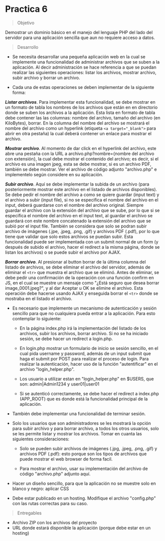 #  Practica 6
> Objetivo

Demostrar un dominio básico en el manejo del lenguaje PHP del lado del servidor para una aplicación sencilla que aun no requiere acceso a datos.

> Desarrollo

- Se necesita desarrollar una pequeña aplicación web en la cual se implemente una funcionalidad de administrar archivos que se suben a la aplicación. Al decir administración se hace referencia a que se puedan realizar las siguientes operaciones: listar los archivos, mostrar archivo, subir archivo y borrar un archivo.

- Cada una de estas operaciones se deben implementar de la siguiente forma:

***Listar archivos***. Para implementar esta funcionalidad, se debe mostrar en un formato de tabla los nombres de los archivos que están en en directorio donde se suben los archivos a la aplicación. Esta lista en formato de tabla debe contener las las columnas: nombre del archivo, tamaño del archivo (en KiloBytes), borrar. En la columna del nombre del archivo se mostrará el nombre del archivo como un hyperlink (etiqueta 
`<a target="_blank">` para abrir en otra pestaña) la cual deberá contener un enlace para mostrar el archivo.

***Mostrar archivo***. Al momento de dar click en el hyperlink del archivo, este abre una pestaña con la URL a archivo.php?nombre={nombre del archivo con extensión}, la cual debe mostrar el contenido del archivo; es decir, si el archivo es una imagen jpeg, esta se debe mostrar, si es un archivo PDF, también se debe mostrar. Ver el archivo de código adjunto "archivo.php" e implementelo según considere en su aplicación.

***Subir archivo***. Aquí se debe implementar la subida de un archivo (para posteriormente mostrar este archivo en el listado de archivos disponibles). Se debe pedir el nombre del archivo a como se quiere guardar (input text) y el archivo a subir (input file), si no se especifica el nombre del archivo en el input, deberá guardarse con el nombre del archivo original. Siempre guardar el archivo con la extensión del archivo que se sube, por lo que si se especifica el nombre del archivo en el input text, al guardar el archivo se guardará con este nombre concatenado la extensión del archivo que se subió por el input file. También se considera que solo se podran subir archivo de imágenes (.jpe, .jpeg, .png, .gif) y archivos PDF (.pdf), por lo que tiene que validar que solo estos archivos se puedan subir. Esta funcionalidad puede ser implementada con un submit normal de un form (y después de subido el archivo, hacer el redirect a la misma página, donde se listan los archivos) o se puede subir el archivo por AJAX.

***Borrar archivo***. Al presionar al button borrar de la última columna del listado de archivos, se debe eliminar el archivo del servidor, además de eliminar el `<tr>` que muestra el archivo que se eliminó. Antes de eliminar, se debe pedir una confirmación de la operación con una función confirm en JS, en el cual se muestre un mensaje como "¿Está seguro que desea borrar image_0001.jpeg?", y al dar Aceptar u OK se elimine el archivo. Esta operación debe hacerse usando AJAX y enseguida borrar el `<tr>` donde se mostraba en el listado el archivo.

- Es necesario que implemente un mecanismo de autenticación y sesión sencillo para que no cualquiera pueda entrar a la aplicación. Para esto contemplar lo siguiente:
    - En la página index.php irá la implementación del listado de los archivos, subir los archivos, borrar archivo. Si no se ha iniciado sesión, se debe hacer un redirect a login.php.

    - En login.php mostrar un formulario de inicio se sesión sencillo, en el cual pida username y password, además de un input submit que haga el submit por POST para realizar el proceso de login. Para realizar la autenticación, hacer uso de la función "autentificar" en el archivo "login_helper.php".

    - Los usuario a utilizar estan en "login_helper.php" en $USERS, que son: admin|Admin1234 y user01|user01

    - Si se autenticó correctamente, se debe hacer el redirect a index.php (APP_ROOT) que es donde está la funcionalidad principal de la aplicación.

- También debe implementar una funcionalidad de terminar sesión.

- Solo los usuarios que son administradores se les mostrará la opción para subir archivo y para borrar archivo, a todos los otros usuarios, solo se les permite listar y mostrar los archivos. Tomar en cuanta las siguientes consideraciones:
    - Solo se pueden subir archivos de imágenes (.jpg, .jpeg, .png, .gif) y archivos PDF (.pdf): esto porque son los tipos de archivos que puede mostrar el web browser de forma facil.

    - Para mostrar el archivo, usar su implementación del archivo de código "archivo.php" adjunto aquí.

- Hacer un diseño sencillo, para que la aplicación no se muestre solo en blanco y negro: aplicar CSS

- Debe estar publicado en un hosting.
Modifique el archivo "config.php" con las rutas correctas para su caso.

> Entregables

- Archivo ZIP con los archivos del proyecto
- URL donde estará disponible la aplicación (porque debe estar en un hosting)